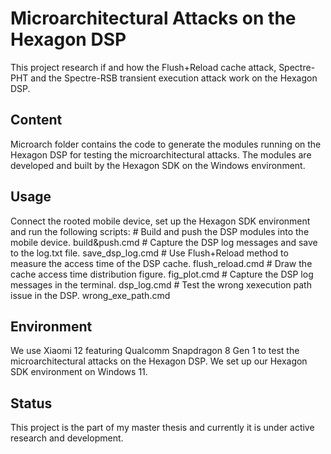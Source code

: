 # Microarchitectural Attacks on the Hexagon DSP
This project research if and how the Flush+Reload cache attack, Spectre-PHT and the Spectre-RSB transient execution attack work on the Hexagon DSP.

## Content
Microarch folder contains the code to generate the modules running on the Hexagon DSP for testing the microarchitectural attacks. The modules are developed and built by the Hexagon SDK on the Windows environment.

## Usage
Connect the rooted mobile device, set up the Hexagon SDK environment and run the following scripts:
    # Build and push the DSP modules into the mobile device.
    build&push.cmd
    # Capture the DSP log messages and save to the log.txt file.
    save_dsp_log.cmd
    # Use Flush+Reload method to measure the access time of the DSP cache.
    flush_reload.cmd
    # Draw the cache access time distribution figure.
    fig_plot.cmd
    # Capture the DSP log messages in the terminal.
    dsp_log.cmd
    # Test the wrong xexecution path issue in the DSP.
    wrong_exe_path.cmd

## Environment
We use Xiaomi 12 featuring Qualcomm Snapdragon 8 Gen 1 to test the microarchitectural attacks on the Hexagon DSP. We set up our Hexagon SDK environment on Windows 11.

## Status
This project is the part of my master thesis and currently it is under active research and development.
